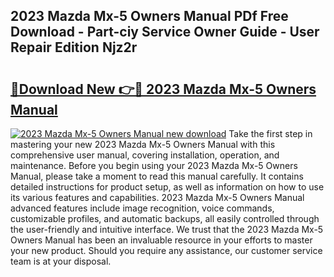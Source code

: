 ## 2023 Mazda Mx-5 Owners Manual PDf Free Download - Part-ciy Service Owner Guide - User Repair Edition Njz2r

# <h2><a href="http://bc11712.oget.top/?id=2023+Mazda+Mx-5+Owners+Manual">🔗Download New 👉🔴 2023 Mazda Mx-5 Owners Manual</a></h2>

[![2023 Mazda Mx-5 Owners Manual new download](https://i.imgur.com/5g1atiW.png)](http://bc11712.oget.top/?id=2023+Mazda+Mx-5+Owners+Manual)
Take the first step in mastering your new 2023 Mazda Mx-5 Owners Manual with this comprehensive user manual, covering installation, operation, and maintenance. Before you begin using your 2023 Mazda Mx-5 Owners Manual, please take a moment to read this manual carefully. It contains detailed instructions for product setup, as well as information on how to use its various features and capabilities. 2023 Mazda Mx-5 Owners Manual advanced features include image recognition, voice commands, customizable profiles, and automatic backups, all easily controlled through the user-friendly and intuitive interface. We trust that the 2023 Mazda Mx-5 Owners Manual has been an invaluable resource in your efforts to master your new product. Should you require any assistance, our customer service team is at your disposal.
